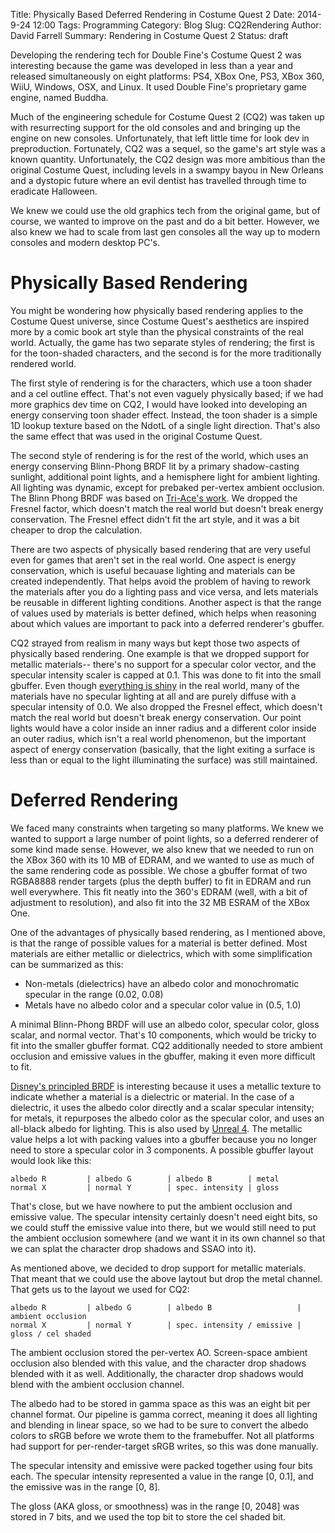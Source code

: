 Title: Physically Based Deferred Rendering in Costume Quest 2
Date: 2014-9-24 12:00
Tags: Programming
Category: Blog
Slug: CQ2Rendering
Author: David Farrell
Summary: Rendering in Costume Quest 2
Status: draft

Developing the rendering tech for Double Fine's Costume Quest 2 was interesting because the game was developed in less than a year and released simultaneously on eight platforms: PS4, XBox One, PS3, XBox 360, WiiU, Windows, OSX, and Linux. It used Double Fine's proprietary game engine, named Buddha.

Much of the engineering schedule for Costume Quest 2 (CQ2) was taken up with resurrecting support for the old consoles and and bringing up the engine on new consoles. Unfortunately, that left little time for look dev in preproduction. Fortunately, CQ2 was a sequel, so the game's art style was a known quantity. Unfortunately, the CQ2 design was more ambitious than the original Costume Quest, including levels in a swampy bayou in New Orleans and a dystopic future where an evil dentist has travelled through time to eradicate Halloween.

We knew we could use the old graphics tech from the original game, but of course, we wanted to improve on the past and do a bit better. However, we also knew we had to scale from last gen consoles all the way up to modern consoles and modern desktop PC's.

Physically Based Rendering
==========================

You might be wondering how physically based rendering applies to the Costume Quest universe, since Costume Quest's aesthetics are inspired more by a comic book art style than the physical constraints of the real world. Actually, the game has two separate styles of rendering; the first is for the toon-shaded characters, and the second is for the more traditionally rendered world.

The first style of rendering is for the characters, which use a toon shader and a cel outline effect. That's not even vaguely physically based; if we had more graphics dev time on CQ2, I would have looked into developing an energy conserving toon shader effect. Instead, the toon shader is a simple 1D lookup texture based on the NdotL of a single light direction. That's also the same effect that was used in the original Costume Quest.

The second style of rendering is for the rest of the world, which uses an energy conserving Blinn-Phong BRDF lit by a primary shadow-casting sunlight, additional point lights, and a hemisphere light for ambient lighting. All lighting was dynamic, except for prebaked per-vertex ambient occlusion. The Blinn Phong BRDF was based on [Tri-Ace's work](http://renderwonk.com/publications/s2010-shading-course/gotanda/course_note_practical_implementation_at_triace.pdf). We dropped the Fresnel factor, which doesn't match the real world but doesn't break energy conservation. The Fresnel effect didn't fit the art style, and it was a bit cheaper to drop the calculation.

There are two aspects of physically based rendering that are very useful even for games that aren't set in the real world. One aspect is energy conservation, which is useful becauase lighting and materials can be created independently. That helps avoid the problem of having to rework the materials after you do a lighting pass and vice versa, and lets materials be reusable in different lighting conditions. Another aspect is that the range of values used by materials is better defined, which helps when reasoning about which values are important to pack into a deferred renderer's gbuffer.

CQ2 strayed from realism in many ways but kept those two aspects of physically based rendering. One example is that we dropped support for metallic materials-- there's no support for a specular color vector, and the specular intensity scaler is capped at 0.1. This was done to fit into the small gbuffer. Even though [everything is shiny](http://filmicgames.com/archives/547) in the real world, many of the materials have no specular lighting at all and are purely diffuse with a specular intensity of 0.0. We also dropped the Fresnel effect, which doesn't match the real world but doesn't break energy conservation. Our point lights would have a color inside an inner radius and a different color inside an outer radius, which isn't a real world phenomenon, but the important aspect of energy conservation (basically, that the light exiting a surface is less than or equal to the light illuminating the surface) was still maintained.

Deferred Rendering
==================

We faced many constraints when targeting so many platforms. We knew we wanted to support a large number of point lights, so a deferred renderer of some kind made sense. However, we also knew that we needed to run on the XBox 360 with its 10 MB of EDRAM, and we wanted to use as much of the same rendering code as possible. We chose a gbuffer format of two RGBA8888 render targets (plus the depth buffer) to fit in EDRAM and run well everywhere. This fit neatly into the 360's EDRAM (well, with a bit of adjustment to resolution), and also fit into the 32 MB ESRAM of the XBox One.

One of the advantages of physically based rendering, as I mentioned above, is that the range of possible values for a material is better defined. Most materials are either metallic or dielectrics, which with some simplification can be summarized as this:

* Non-metals (dielectrics) have an albedo color and monochromatic specular in the range (0.02, 0.08)
* Metals have no albedo color and a specular color value in (0.5, 1.0)

A minimal Blinn-Phong BRDF will use an albedo color, specular color, gloss scalar, and normal vector. That's 10 components, which would be tricky to fit into the smaller gbuffer format. CQ2 additionally needed to store ambient occlusion and emissive values in the gbuffer, making it even more difficult to fit.

[Disney's principled BRDF](http://disney-animation.s3.amazonaws.com/library/s2012_pbs_disney_brdf_notes_v2.pdf) is interesting because it uses a metallic texture to indicate whether a material is a dielectric or material. In the case of a dielectric, it uses the albedo color directly and a scalar specular intensity; for metals, it repurposes the albedo color as the specular color, and uses an all-black albedo for lighting. This is also used by [Unreal 4](https://docs.unrealengine.com/latest/INT/Engine/Rendering/Materials/PhysicallyBased/index.html). The metallic value helps a lot with packing values into a gbuffer because you no longer need to store a specular color in 3 components. A possible gbuffer layout would look like this:


```
albedo R         | albedo G        | albedo B        | metal
normal X         | normal Y        | spec. intensity | gloss
```

That's close, but we have nowhere to put the ambient occlusion and emissive value. The specular intensity certainly doesn't need eight bits, so we could stuff the emissive value into there, but we would still need to put the ambient occlusion somewhere (and we want it in its own channel so that we can splat the character drop shadows and SSAO into it).

As mentioned above, we decided to drop support for metallic materials. That meant that we could use the above laytout but drop the metal channel. That gets us to the layout we used for CQ2:

```
albedo R         | albedo G        | albedo B                   | ambient occlusion
normal X         | normal Y        | spec. intensity / emissive | gloss / cel shaded 
```

The ambient occlusion stored the per-vertex AO. Screen-space ambient occlusion also blended with this value, and the character drop shadows blended with it as well. Additionally, the character drop shadows would blend with the ambient occlusion channel.

The albedo had to be stored in gamma space as this was an eight bit per channel format. Our pipeline is gamma correct, meaning it does all lighting and blending in linear space, so we had to be sure to convert the albedo colors to sRGB before we wrote them to the framebuffer. Not all platforms had support for per-render-target sRGB writes, so this was done manually.

The specular intensity and emissive were packed together using four bits each. The specular intensity represented a value in the range [0, 0.1], and the emissive was in the range [0, 8].

The gloss (AKA gloss, or smoothness) was in the range [0, 2048] was stored in 7 bits, and we used the top bit to store the cel shaded bit.
